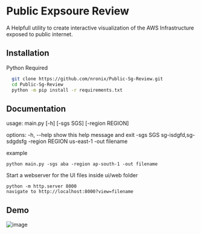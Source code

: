 
# Public Expsoure Review

A Helpfull utility to create interactive visualization of the AWS Infrastructure exposed to public internet. 




## Installation

Python Required

```bash
  git clone https://github.com/nronix/Public-Sg-Review.git
  cd Public-Sg-Review
  python -m pip install -r requirements.txt
```
    
## Documentation

usage: main.py [-h] [-sgs SGS] [-region REGION]

options: 
-h, --help show this help message and exit
-sgs SGS sg-isdgfd,sg-sdgdsfg 
-region REGION us-east-1
-out filename

example  
``` 
python main.py -sgs aba -region ap-south-1 -out filename 
```

Start a webserver for the UI files inside ui/web folder

```
python -m http.server 8000
navigate to http://localhost:8000?view=filename
```


## Demo

![image](https://github.com/nronix/Public-Sg-Review/assets/22999507/cf3155bf-dd9d-4fc0-98de-b5cf813c87c0)


